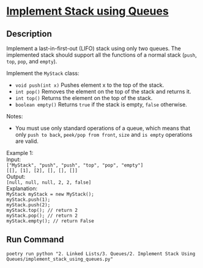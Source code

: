 # [Implement Stack using Queues](https://leetcode.com/problems/implement-stack-using-queues/)

## Description
Implement a last-in-first-out (LIFO) stack using only two queues. The implemented stack should support all the functions of a normal stack (`push`, `top`, `pop`, and `empty`).

Implement the `MyStack` class:
* `void push(int x)` Pushes element x to the top of the stack.
* `int pop()` Removes the element on the top of the stack and returns it.
* `int top()` Returns the element on the top of the stack.
* `boolean empty()` Returns `true` if the stack is empty, `false` otherwise.

Notes:
* You must use only standard operations of a queue, which means that only `push to back`, `peek/pop from front`, `size` and `is empty` operations are valid.


Example 1:\
Input:\
`["MyStack", "push", "push", "top", "pop", "empty"]`\
`[[], [1], [2], [], [], []]`\
Output:\
`[null, null, null, 2, 2, false]`\
Explanation:\
`MyStack myStack = new MyStack();`\
`myStack.push(1);`\
`myStack.push(2);`\
`myStack.top(); // return 2`\
`myStack.pop(); // return 2`\
`myStack.empty(); // return False`

## Run Command
`poetry run python "2. Linked Lists/3. Queues/2. Implement Stack Using Queues/implement_stack_using_queues.py"`